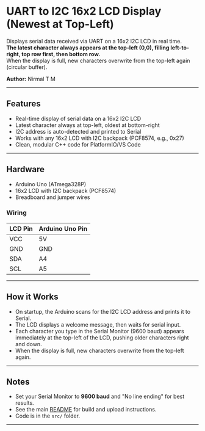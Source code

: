 # UART to I2C 16x2 LCD Display (Newest at Top-Left)

Displays serial data received via UART on a 16x2 I2C LCD in real time.  
**The latest character always appears at the top-left (0,0), filling left-to-right, top row first, then bottom row.**  
When the display is full, new characters overwrite from the top-left again (circular buffer).

**Author:** Nirmal T M

---

## Features

- Real-time display of serial data on a 16x2 I2C LCD
- Latest character always at top-left, oldest at bottom-right
- I2C address is auto-detected and printed to Serial
- Works with any 16x2 LCD with I2C backpack (PCF8574, e.g., 0x27)
- Clean, modular C++ code for PlatformIO/VS Code

---

## Hardware

- Arduino Uno (ATmega328P)
- 16x2 LCD with I2C backpack (PCF8574)
- Breadboard and jumper wires

### Wiring

| LCD Pin | Arduino Uno Pin |
| ------- | --------------- |
| VCC     | 5V              |
| GND     | GND             |
| SDA     | A4              |
| SCL     | A5              |

---

## How it Works

- On startup, the Arduino scans for the I2C LCD address and prints it to Serial.
- The LCD displays a welcome message, then waits for serial input.
- Each character you type in the Serial Monitor (9600 baud) appears immediately at the top-left of the LCD, pushing older characters right and down.
- When the display is full, new characters overwrite from the top-left again.

---

## Notes

- Set your Serial Monitor to **9600 baud** and "No line ending" for best results.
- See the main [README](../README.md) for build and upload instructions.
- Code is in the `src/` folder.

---
